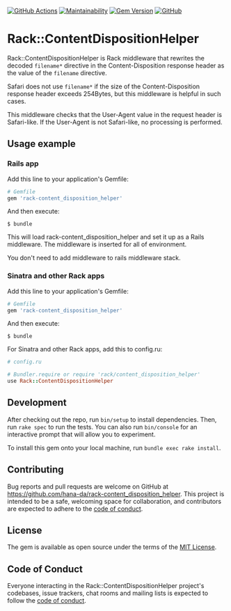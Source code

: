 [![GitHub Actions](https://github.com/hana-da/rack-content_disposition_helper/actions/workflows/test.yml/badge.svg)](https://github.com/hana-da/rack-content_disposition_helper/actions/workflows/test.yml)
[![Maintainability](https://api.codeclimate.com/v1/badges/27559fca466cbad7698d/maintainability)](https://codeclimate.com/github/hana-da/rack-content_disposition_helper/maintainability)
[![Gem Version](https://badge.fury.io/rb/rack-content_disposition_helper.svg)](https://badge.fury.io/rb/rack-content_disposition_helper)
[![GitHub](https://img.shields.io/github/license/hana-da/rack-content_disposition_helper)](https://github.com/hana-da/rack-content_disposition_helper/blob/main/MIT-LICENSE)

# Rack::ContentDispositionHelper

Rack::ContentDispositionHelper is Rack middleware that rewrites the decoded `filename*` directive in the Content-Disposition response header as the value of the `filename` directive.

Safari does not use `filename*` if the size of the Content-Disposition response header exceeds 254Bytes, but this middleware is helpful in such cases.

This middleware checks that the User-Agent value in the request header is Safari-like.
If the User-Agent is not Safari-like, no processing is performed.

## Usage example

### Rails app

Add this line to your application's Gemfile:

```ruby
# Gemfile
gem 'rack-content_disposition_helper'
```

And then execute:

```
$ bundle
```

This will load rack-content_disposition_helper and set it up as a Rails middleware. The middleware is inserted for all of environment.

You don't need to add middleware to rails middleware stack. 

### Sinatra and other Rack apps

Add this line to your application's Gemfile:

```ruby
# Gemfile
gem 'rack-content_disposition_helper'
```

And then execute:

```
$ bundle
```

For Sinatra and other Rack apps, add this to config.ru:

```ruby
# config.ru

# Bundler.require or require 'rack/content_disposition_helper'
use Rack::ContentDispositionHelper
```

## Development

After checking out the repo, run `bin/setup` to install dependencies. Then, run `rake spec` to run the tests. You can also run `bin/console` for an interactive prompt that will allow you to experiment.

To install this gem onto your local machine, run `bundle exec rake install`.

## Contributing

Bug reports and pull requests are welcome on GitHub at https://github.com/hana-da/rack-content_disposition_helper. This project is intended to be a safe, welcoming space for collaboration, and contributors are expected to adhere to the [code of conduct](https://github.com/hana-da/rack-content_disposition_helper/blob/master/CODE_OF_CONDUCT.md).


## License

The gem is available as open source under the terms of the [MIT License](https://opensource.org/licenses/MIT).

## Code of Conduct

Everyone interacting in the Rack::ContentDispositionHelper project's codebases, issue trackers, chat rooms and mailing lists is expected to follow the [code of conduct](https://github.com/hana-da/rack-content_disposition_helper/blob/master/CODE_OF_CONDUCT.md).
